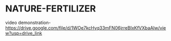 # NATURE-FERTILIZER

video demonstration-https://drive.google.com/file/d/1WOe7kcHyq33mFN06jrreBIxKfVXbaAIw/view?usp=drive_link
